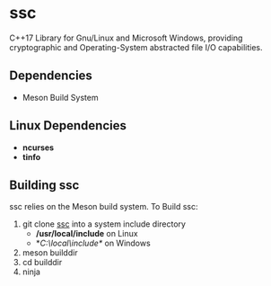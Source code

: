 # ssc
C++17 Library for Gnu/Linux and Microsoft Windows, providing cryptographic and Operating-System abstracted
file I/O capabilities.
## Dependencies
-   Meson Build System
## Linux Dependencies
-    __ncurses__
-    __tinfo__
## Building ssc
ssc relies on the Meson build system. To Build ssc:
1. git clone [ssc](https://github.com/stuartcalder/ssc) into a system include
   directory
    - __/usr/local/include__ on Linux
    - **C:\local\include\**  on Windows
2. meson builddir
3. cd builddir
4. ninja

